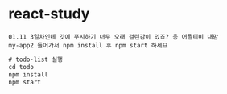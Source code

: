 # react-study

```
01.11 3일차인데 깃에 푸시하기 너무 오래 걸린감이 있죠? 응 어쩔티비 내맘
my-app2 들어가서 npm install 후 npm start 하세요
```

```javascript
# todo-list 실행
cd todo
npm install
npm start
```
